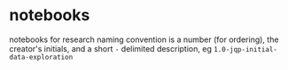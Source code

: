 # notebooks

notebooks for research naming convention is a number (for ordering), the creator's initials, and a short `-` delimited description, eg `1.0-jqp-initial-data-exploration`
